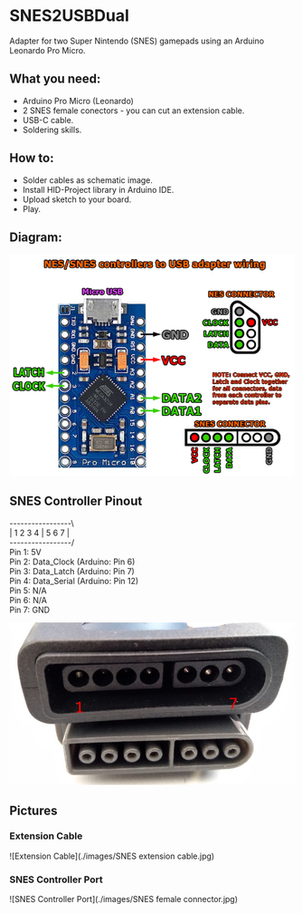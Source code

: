 # SNES2USBDual
Adapter for two Super Nintendo (SNES) gamepads using an Arduino Leonardo Pro Micro.

## What you need:
* Arduino Pro Micro (Leonardo)
* 2 SNES female conectors - you can cut an extension cable.
* USB-C cable.
* Soldering skills.

## How to:
* Solder cables as schematic image.
* Install HID-Project library in Arduino IDE.
* Upload sketch to your board.
* Play.

## Diagram:
![Diagrama](./images/snes-usb-adapter-wiring.png)

## SNES Controller Pinout

 -----------------\\\
| 1 2 3 4 | 5 6 7  |\
 -----------------\/\
Pin 1: 5V\
Pin 2: Data_Clock (Arduino: Pin 6)\
Pin 3: Data_Latch (Arduino: Pin 7)\
Pin 4: Data_Serial (Arduino: Pin 12)\
Pin 5: N/A\
Pin 6: N/A\
Pin 7: GND

![Pinout](./images/snes_pins01.jpg)

## Pictures
### Extension Cable
![Extension Cable](./images/SNES extension cable.jpg)

### SNES Controller Port
![SNES Controller Port](./images/SNES female connector.jpg)
